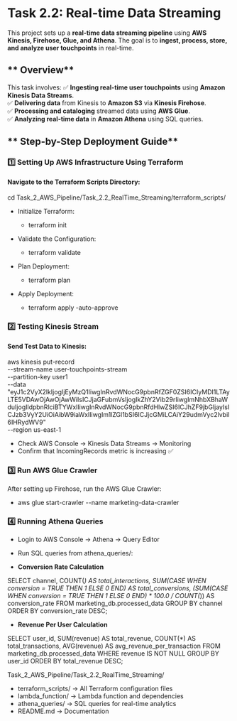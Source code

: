 #  Task 2.2: Real-time Data Streaming

This project sets up a **real-time data streaming pipeline** using **AWS Kinesis, Firehose, Glue, and Athena**. The goal is to **ingest, process, store, and analyze user touchpoints** in real-time.


## ** Overview**
This task involves:
✅ **Ingesting real-time user touchpoints** using **Amazon Kinesis Data Streams**.  
✅ **Delivering data** from Kinesis to **Amazon S3** via **Kinesis Firehose**.  
✅ **Processing and cataloging** streamed data using **AWS Glue**.  
✅ **Analyzing real-time data** in **Amazon Athena** using SQL queries.  


## ** Step-by-Step Deployment Guide**

### **1️⃣ Setting Up AWS Infrastructure Using Terraform**
#### **Navigate to the Terraform Scripts Directory:**

cd Task_2_AWS_Pipeline/Task_2.2_RealTime_Streaming/terraform_scripts/

- Initialize Terraform:
  - terraform init
    
- Validate the Configuration:
  - terraform validate
    
- Plan Deployment:
  - terraform plan
    
- Apply Deployment:
  - terraform apply -auto-approve
    
### **2️⃣ Testing Kinesis Stream**
#### **Send Test Data to Kinesis:**

aws kinesis put-record \
  --stream-name user-touchpoints-stream \
  --partition-key user1 \
  --data "eyJ1c2VyX2lkIjogIjEyMzQ1IiwgInRvdWNocG9pbnRfZGF0ZSI6ICIyMDI1LTAyLTE5VDAwOjAwOjAwWiIsICJjaGFubmVsIjogIkZhY2Vib29rIiwgImNhbXBhaWduIjogIldpbnRlciBTYWxlIiwgInRvdWNocG9pbnRfdHlwZSI6ICJhZF9jbGljayIsICJzb3VyY2UiOiAibW9iaWxlIiwgIm1lZGl1bSI6ICJjcGMiLCAiY29udmVyc2lvbiI6IHRydWV9" \
  --region us-east-1
  
- Check AWS Console → Kinesis Data Streams → Monitoring
- Confirm that IncomingRecords metric is increasing ✅

  
### **3️⃣ Run AWS Glue Crawler**
After setting up Firehose, run the AWS Glue Crawler:

- aws glue start-crawler --name marketing-data-crawler

  
### **4️⃣ Running Athena Queries**

- Login to AWS Console → Athena → Query Editor
- Run SQL queries from athena_queries/:

- **Conversion Rate Calculation**

SELECT 
    channel, 
    COUNT(*) AS total_interactions,
    SUM(CASE WHEN conversion = TRUE THEN 1 ELSE 0 END) AS total_conversions,
    (SUM(CASE WHEN conversion = TRUE THEN 1 ELSE 0 END) * 100.0 / COUNT(*)) AS conversion_rate
FROM marketing_db.processed_data
GROUP BY channel
ORDER BY conversion_rate DESC;

- **Revenue Per User Calculation**

SELECT 
    user_id, 
    SUM(revenue) AS total_revenue,
    COUNT(*) AS total_transactions,
    AVG(revenue) AS avg_revenue_per_transaction
FROM marketing_db.processed_data
WHERE revenue IS NOT NULL
GROUP BY user_id
ORDER BY total_revenue DESC;


Task_2_AWS_Pipeline/Task_2.2_RealTime_Streaming/
- terraform_scripts/ → All Terraform configuration files
- lambda_function/ → Lambda function and dependencies
- athena_queries/ → SQL queries for real-time analytics
- README.md → Documentation
